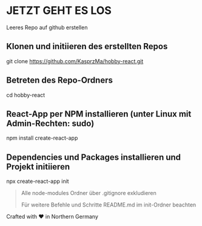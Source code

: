 # JETZT GEHT ES LOS

Leeres Repo auf github erstellen
## Klonen und initiieren des erstellten Repos
git clone https://github.com/KasprzMa/hobby-react.git

## Betreten des Repo-Ordners
cd hobby-react

## React-App per NPM installieren (unter Linux mit Admin-Rechten: sudo)
npm install create-react-app

## Dependencies und Packages installieren und Projekt initiieren
npx create-react-app init

> Alle node-modules Ordner über .gitignore exkludieren
>
> Für weitere Befehle und Schritte README.md im init-Ordner beachten

Crafted with :heart: in Northern Germany